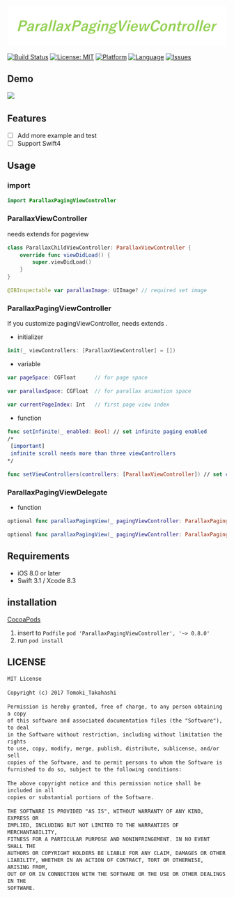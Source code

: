 
<img src="DocumentContents/top.png" width="700">

[![Build Status](https://travis-ci.org/tomokitakahashi/ParallaxPagingViewController.svg?branch=master)](https://travis-ci.org/tomokitakahashi/ParallaxPagingViewController)
[![License: MIT](https://img.shields.io/badge/License-MIT-yellow.svg)](https://opensource.org/licenses/MIT)
[![Platform](http://img.shields.io/badge/platform-ios-blue.svg?style=flat
)](https://developer.apple.com/iphone/index.action)
[![Language](http://img.shields.io/badge/language-swift-brightgreen.svg?style=flat
)](https://developer.apple.com/swift)
[![Issues](https://img.shields.io/github/issues/tomokitakahashi/ParallaxPagingViewController.svg?style=flat
)](https://github.com/tomokitakahashi/ParallaxPagingViewController/issues?state=open)

## Demo
<img src="DocumentContents/Demo.gif" width="200">

## Features

- [ ] Add more example and test 
- [ ] Support Swift4

## Usage

### import 
```swift
import ParallaxPagingViewController
```
### ParallaxViewController
needs extends for pageview

```swift
class ParallaxChildViewController: ParallaxViewController {
    override func viewDidLoad() {
        super.viewDidLoad()
    }
}
```

```swift
@IBInspectable var parallaxImage: UIImage? // required set image
```

### ParallaxPagingViewController
If you customize pagingViewController, needs extends . 

- initializer

```swift
init(_ viewControllers: [ParallaxViewController] = [])
```

- variable

```swift
var pageSpace: CGFloat      // for page space
```

```swift
var parallaxSpace: CGFloat  // for parallax animation space
```

```swift
var currentPageIndex: Int   // first page view index
```

- function

```swift
func setInfinite(_ enabled: Bool) // set infinite paging enabled 
/*
 [important]
 infinite scroll needs more than three viewControllers
*/
```

```swift
func setViewControllers(controllers: [ParallaxViewController]) // set childViewControllers
```
### ParallaxPagingViewDelegate


- function

```swift
optional func parallaxPagingView(_ pagingViewController: ParallaxPagingViewController, willMoveTo viewController:ParallaxViewController)
```

```swift
optional func parallaxPagingView(_ pagingViewController: ParallaxPagingViewController, didMoveTo viewController:ParallaxViewController)
```
## Requirements
- iOS 8.0 or later
- Swift 3.1 / Xcode 8.3

## installation
[CocoaPods](https://cocoapods.org/)
1. insert to `Podfile` 
`pod 'ParallaxPagingViewController', '~> 0.8.0'`
2. run 
`pod install`

## LICENSE

```
MIT License

Copyright (c) 2017 Tomoki_Takahashi

Permission is hereby granted, free of charge, to any person obtaining a copy
of this software and associated documentation files (the "Software"), to deal
in the Software without restriction, including without limitation the rights
to use, copy, modify, merge, publish, distribute, sublicense, and/or sell
copies of the Software, and to permit persons to whom the Software is
furnished to do so, subject to the following conditions:

The above copyright notice and this permission notice shall be included in all
copies or substantial portions of the Software.

THE SOFTWARE IS PROVIDED "AS IS", WITHOUT WARRANTY OF ANY KIND, EXPRESS OR
IMPLIED, INCLUDING BUT NOT LIMITED TO THE WARRANTIES OF MERCHANTABILITY,
FITNESS FOR A PARTICULAR PURPOSE AND NONINFRINGEMENT. IN NO EVENT SHALL THE
AUTHORS OR COPYRIGHT HOLDERS BE LIABLE FOR ANY CLAIM, DAMAGES OR OTHER
LIABILITY, WHETHER IN AN ACTION OF CONTRACT, TORT OR OTHERWISE, ARISING FROM,
OUT OF OR IN CONNECTION WITH THE SOFTWARE OR THE USE OR OTHER DEALINGS IN THE
SOFTWARE.
```
